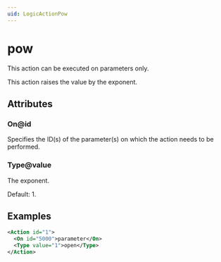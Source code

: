 ```yaml
---
uid: LogicActionPow
---
```


# pow

This action can be executed on parameters only.

This action raises the value by the exponent.

## Attributes

### On@id

Specifies the ID(s) of the parameter(s) on which the action needs to be performed.

### Type@value

The exponent.

Default: 1.

## Examples

```xml
<Action id="1">
  <On id="5000">parameter</On>
  <Type value="1">open</Type>
</Action>
```
